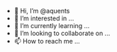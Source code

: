 - 👋 Hi, I’m @aquents
- 👀 I’m interested in ...
- 🌱 I’m currently learning ...
- 💞️ I’m looking to collaborate on ...
- 📫 How to reach me ...

<!---
aquents/aquents is a ✨ special ✨ repository because its `README.md` (this file) appears on your GitHub profile.
You can click the Preview link to take a look at your changes.
--->
